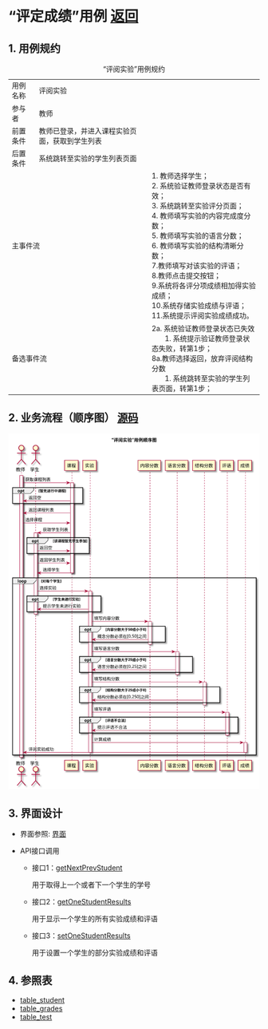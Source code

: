 # “评定成绩”用例 [返回](../README.md)
## 1. 用例规约

<table>
    <caption>“评阅实验”用例规约</caption>
    <tr>
        <td>用例名称</td>
        <td>评阅实验</td>
    </tr>
    <tr>
        <td>参与者</td>
        <td>教师</td>
    </tr>
    <tr>
        <td>前置条件</td>
        <td>教师已登录，并进入课程实验页面，获取到学生列表</td>
    </tr>
    <tr>
        <td>后置条件</td>
        <td>系统跳转至实验的学生列表页面</td>
    </tr>
    <tr>
        <td colspan="2">主事件流</td>
                <td>
                    1. 教师选择学生；<br>
                    2. 系统验证教师登录状态是否有效；<br>
                    3. 系统跳转至实验评分页面；<br>
                    4. 教师填写实验的内容完成度分数；<br>
                    5. 教师填写实验的语言分数；<br>
                    6. 教师填写实验的结构清晰分数；<br>
                    7.教师填写对该实验的评语；<br>
                    8.教师点击提交按钮；<br>
                    9.系统将各评分项成绩相加得实验成绩；<br>
                    10.系统存储实验成绩与评语；<br>
                    11.系统提示评阅实验成绩成功。
                </td>
    </tr>
    <tr>
        <td colspan="2">备选事件流</td>
                <td colspan="2">
                    2a. 系统验证教师登录状态已失效<br>
                        &nbsp&nbsp&nbsp&nbsp&nbsp&nbsp
                        1. 系统提示验证教师登录状态失败，转第1步；<br>
                    8a.教师选择返回，放弃评阅结构分数<br>
                        &nbsp&nbsp&nbsp&nbsp&nbsp&nbsp
                        1. 系统跳转至实验的学生列表页面，转第1步；<br>
                </td>
    </tr>
</table>


## 2. 业务流程（顺序图） [源码](../src/dafen.puml)
![sequence1](../img/dafen.svg) 

    
## 3. 界面设计
- 界面参照: [界面](https://qtfy1005050140.github.io/is_analysis_pages/ui2/dafen.html)

- API接口调用

    - 接口1：[getNextPrevStudent](../api/getNextPrevStudent.md)
        
        用于取得上一个或者下一个学生的学号
        
    - 接口2：[getOneStudentResults](../api/getOneStudentResults.md)
        
        用于显示一个学生的所有实验成绩和评语
         
    - 接口3：[setOneStudentResults](../api/setOneStudentResult.md)
    
        用于设置一个学生的部分实验成绩和评语

    
## 4. 参照表

- [table_student](../database/database.md)
- [table_grades](../database/database.md)
- [table_test](../database/database.md)